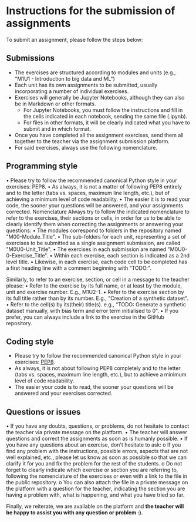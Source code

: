 # Instructions for the submission of assignments

To submit an assignment, please follow the steps below:

## Submissions

-	The exercises are structured according to modules and units (e.g., "M1U1 - Introduction to big data and ML")
-	Each unit has its own assignments to be submitted, usually incorporating a number of individual exercises.
-	Exercises will generally be Jupyter Notebooks, although they can also be in Markdown or other formats.
    - For Jupyter Notebooks, you must follow the instructions and fill in the cells indicated in each notebook, sending the same file (.ipynb).
    - For files in other formats, it will be clearly indicated what you have to submit and in which format.
-	Once you have completed all the assignment exercises, send them all together to the teacher via the assignment submission platform.
-	For said exercises, always use the following nomenclature.

## Programming style

•	Please try to follow the recommended canonical Python style in your exercises: PEP8.
•	As always, it is not a matter of following PEP8 entirely and to the letter (tabs vs. spaces, maximum line length, etc.), but of achieving a minimum level of code readability.
•	The easier it is to read your code, the sooner your questions will be answered, and your assignments corrected.
Nomenclature
Always try to follow the indicated nomenclature to refer to the exercises, their sections or cells, in order for us to be able to clearly identify them when correcting the assignments or answering your questions:
•	The modules correspond to folders in the repository named "M00-Module_Title".
•	The sub-folders for each unit, representing a set of exercises to be submitted as a single assignment submission, are called "M0U0-Unit_Title".
•	The exercises in each submission are named "M0U0-0-Exercise_Title".
•	Within each exercise, each section is indicated as a 2nd level title.
•	Likewise, in each exercise, each code cell to be completed has a first heading line with a comment beginning with “TODO:".

Similarly, to refer to an exercise, section, or cell in a message to the teacher please:
•	Refer to the exercise by its full name, or at least by the module, unit and exercise number. E.g., M1U2-1.
•	Refer to the exercise section by its full title rather than by its number. E.g., "Creation of a synthetic dataset".
•	Refer to the cell(s) by its(their) title(s). e.g.,  “TODO: Generate a synthetic dataset manually, with bias term and error term initialised to 0".
•	If you prefer, you can always include a link to the exercise in the GitHub repository.

## Coding style
- Please try to follow the recommended canonical Python style in your exercises: [PEP8](https://www.python.org/dev/peps/pep-0008/).
- As always, it is not about following PEP8 completely and to the letter (tabs vs. spaces, maximum line length, etc.), but to achieve a minimum level of code readability.
- The easier your code is to read, the sooner your questions will be answered and your exercises corrected.

## Questions or issues

•	If you have any doubts, questions, or problems, do not hesitate to contact the teacher via private message on the platform.
•	The teacher will answer questions and correct the assignments as soon as is humanly possible.
•	If you have any questions about an exercise, don't hesitate to ask:
  o	 If you find any problem with the instructions, possible errors, aspects that are not well explained, etc., please let us know as soon as possible so that we can clarify it for you and fix the problem for the rest of the students.
  o	Do not forget to clearly indicate which exercise or section you are referring to, following the nomenclature of the exercises or even with a link to the file in the public repository.
  o	You can also attach the file in a private message on the platform with a question for the teacher, indicating the section you are having a problem with, what is happening, and what you have tried so far.

Finally, we reiterate, we are available on the platform and **the teacher will be happy to assist you with any question or problem :).**


